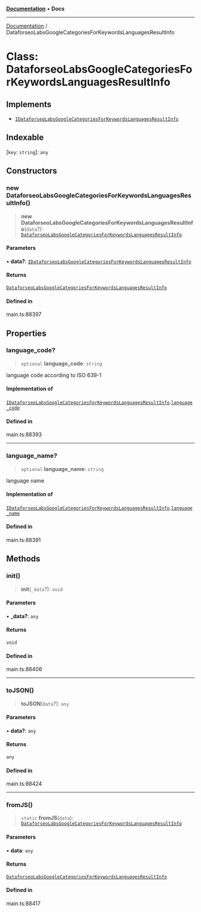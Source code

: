[**Documentation**](../README.md) • **Docs**

***

[Documentation](../README.md) / DataforseoLabsGoogleCategoriesForKeywordsLanguagesResultInfo

# Class: DataforseoLabsGoogleCategoriesForKeywordsLanguagesResultInfo

## Implements

- [`IDataforseoLabsGoogleCategoriesForKeywordsLanguagesResultInfo`](../interfaces/IDataforseoLabsGoogleCategoriesForKeywordsLanguagesResultInfo.md)

## Indexable

 \[`key`: `string`\]: `any`

## Constructors

### new DataforseoLabsGoogleCategoriesForKeywordsLanguagesResultInfo()

> **new DataforseoLabsGoogleCategoriesForKeywordsLanguagesResultInfo**(`data`?): [`DataforseoLabsGoogleCategoriesForKeywordsLanguagesResultInfo`](DataforseoLabsGoogleCategoriesForKeywordsLanguagesResultInfo.md)

#### Parameters

• **data?**: [`IDataforseoLabsGoogleCategoriesForKeywordsLanguagesResultInfo`](../interfaces/IDataforseoLabsGoogleCategoriesForKeywordsLanguagesResultInfo.md)

#### Returns

[`DataforseoLabsGoogleCategoriesForKeywordsLanguagesResultInfo`](DataforseoLabsGoogleCategoriesForKeywordsLanguagesResultInfo.md)

#### Defined in

main.ts:88397

## Properties

### language\_code?

> `optional` **language\_code**: `string`

language code according to ISO 639-1

#### Implementation of

[`IDataforseoLabsGoogleCategoriesForKeywordsLanguagesResultInfo`](../interfaces/IDataforseoLabsGoogleCategoriesForKeywordsLanguagesResultInfo.md).[`language_code`](../interfaces/IDataforseoLabsGoogleCategoriesForKeywordsLanguagesResultInfo.md#language_code)

#### Defined in

main.ts:88393

***

### language\_name?

> `optional` **language\_name**: `string`

language name

#### Implementation of

[`IDataforseoLabsGoogleCategoriesForKeywordsLanguagesResultInfo`](../interfaces/IDataforseoLabsGoogleCategoriesForKeywordsLanguagesResultInfo.md).[`language_name`](../interfaces/IDataforseoLabsGoogleCategoriesForKeywordsLanguagesResultInfo.md#language_name)

#### Defined in

main.ts:88391

## Methods

### init()

> **init**(`_data`?): `void`

#### Parameters

• **\_data?**: `any`

#### Returns

`void`

#### Defined in

main.ts:88406

***

### toJSON()

> **toJSON**(`data`?): `any`

#### Parameters

• **data?**: `any`

#### Returns

`any`

#### Defined in

main.ts:88424

***

### fromJS()

> `static` **fromJS**(`data`): [`DataforseoLabsGoogleCategoriesForKeywordsLanguagesResultInfo`](DataforseoLabsGoogleCategoriesForKeywordsLanguagesResultInfo.md)

#### Parameters

• **data**: `any`

#### Returns

[`DataforseoLabsGoogleCategoriesForKeywordsLanguagesResultInfo`](DataforseoLabsGoogleCategoriesForKeywordsLanguagesResultInfo.md)

#### Defined in

main.ts:88417
